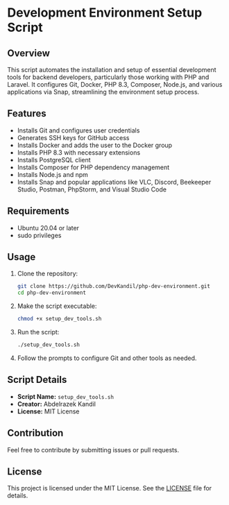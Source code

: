 # Development Environment Setup Script

## Overview
This script automates the installation and setup of essential development tools for backend developers, particularly those working with PHP and Laravel. It configures Git, Docker, PHP 8.3, Composer, Node.js, and various applications via Snap, streamlining the environment setup process.

## Features
- Installs Git and configures user credentials
- Generates SSH keys for GitHub access
- Installs Docker and adds the user to the Docker group
- Installs PHP 8.3 with necessary extensions
- Installs PostgreSQL client
- Installs Composer for PHP dependency management
- Installs Node.js and npm
- Installs Snap and popular applications like VLC, Discord, Beekeeper Studio, Postman, PhpStorm, and Visual Studio Code

## Requirements
- Ubuntu 20.04 or later
- sudo privileges

## Usage
1. Clone the repository:
   ```bash
   git clone https://github.com/DevKandil/php-dev-environment.git
   cd php-dev-environment

2. Make the script executable:
   ```bash
   chmod +x setup_dev_tools.sh

3. Run the script:
   ```bash
   ./setup_dev_tools.sh

4. Follow the prompts to configure Git and other tools as needed.

## Script Details
- **Script Name:** `setup_dev_tools.sh`
- **Creator:** Abdelrazek Kandil
- **License:** MIT License

## Contribution
Feel free to contribute by submitting issues or pull requests.

## License
This project is licensed under the MIT License. See the [LICENSE](LICENSE) file for details.

